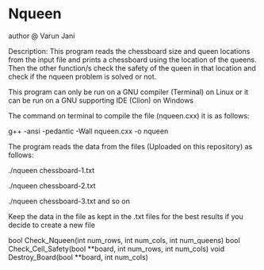 # Nqueen

author @ Varun Jani

Description: This program reads the chessboard size and queen locations from the input file
and prints a chessboard using the location of the queens. Then the other function/s check the
safety of the queen in that location and check if the nqueen problem is solved or not.


This program can only be run on a GNU compiler (Terminal) on Linux or it can be run on a GNU supporting IDE (Clion) on Windows

The command on terminal to compile the file (nqueen.cxx) it is as follows:

g++ -ansi -pedantic -Wall nqueen.cxx -o nqueen

The program reads the data from the files (Uploaded on this repository) as follows:

./nqueen chessboard-1.txt

./nqueen chessboard-2.txt

./nqueen chessboard-3.txt and so on

Keep the data in the file as kept in the .txt files for the best results if you decide to create a new file

bool Check_Nqueen(int num_rows, int num_cols, int num_queens)
bool Check_Cell_Safety(bool **board, int num_rows, int num_cols)
void Destroy_Board(bool **board, int num_cols)
